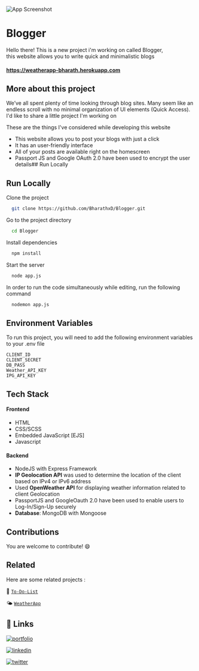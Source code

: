 


![App Screenshot](https://i.postimg.cc/hvFScvBv/Screenshot-2022-08-15-at-12-36-02-AM.png)

# Blogger

Hello there! This is a new project i'm working on called Blogger,  
this website allows you to write quick and minimalistic blogs

#### https://weatherapp-bharath.herokuapp.com
## More about this project

We’ve all spent plenty of time looking through blog sites. Many seem like an endless scroll with no minimal organization of UI elements (Quick Access).  
I'd like to share a little project I'm working on

These are the things I've considered while developing this website 

- This website allows you to post your blogs with just a click
- It has an user-friendly interface
- All of your posts are available right on the homescreen
- Passport JS and Google OAuth 2.0 have been used to encrypt the user details## Run Locally

## Run Locally

Clone the project

```bash
  git clone https://github.com/BharathxD/Blogger.git
```

Go to the project directory

```bash
  cd Blogger
```

Install dependencies

```bash
  npm install
```

Start the server

```bash
  node app.js
```

In order to run the code simultaneously while editing, run the following command

```bash
  nodemon app.js
```


## Environment Variables

To run this project, you will need to add the following environment variables to your .env file

`CLIENT_ID`  
`CLIENT_SECRET`  
`DB_PASS`    
`Weather_API_KEY`   
`IPG_API_KEY`  

## Tech Stack

#### Frontend

- HTML
- CSS/SCSS
- Embedded JavaScript [EJS]
- Javascript

#### Backend 

- NodeJS with Express Framework
- **IP Geolocation API** was used to determine the location of the client based on IPv4 or IPv6 address
- Used **OpenWeather API** for displaying weather information related to client Geolocation
- PassportJS and GoogleOauth 2.0 have been used to enable users to Log-In/Sign-Up securely 
- **Database**: MongoDB with Mongoose


## Contributions

You are welcome to contribute! 😄
## Related

Here are some related projects :

📝 [`To-Do-List`](https://github.com/BharathxD/To-Do-List) 

🌤 [`WeatherApp`](https://github.com/BharathxD/Blogger) 


## 🔗 Links
[![portfolio](https://img.shields.io/badge/my_portfolio-000?style=for-the-badge&logo=ko-fi&logoColor=white)](https://bharathxd.github.io/Portfolio/)

[![linkedin](https://img.shields.io/badge/linkedin-0A66C2?style=for-the-badge&logo=linkedin&logoColor=white)](https://www.linkedin.com/in/bharath-lakshman-9a9898239/)

[![twitter](https://img.shields.io/badge/twitter-1DA1F2?style=for-the-badge&logo=twitter&logoColor=white)](https://twitter.com/Bharath_uwu)

